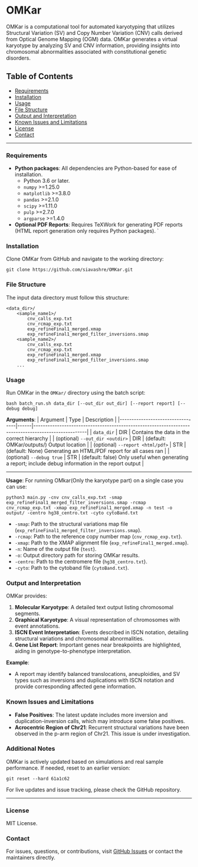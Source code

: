 
# OMKar

OMKar is a computational tool for automated karyotyping that utilizes Structural Variation (SV) and Copy Number Variation (CNV) calls derived from Optical Genome Mapping (OGM) data. OMKar generates a virtual karyotype by analyzing SV and CNV information, providing insights into chromosomal abnormalities associated with constitutional genetic disorders.

## Table of Contents
- [Requirements](#requirements)
- [Installation](#installation)
- [Usage](#usage)
- [File Structure](#file-structure)
- [Output and Interpretation](#output-and-interpretation)
- [Known Issues and Limitations](#known-issues-and-limitations)
- [License](#license)
- [Contact](#contact)

---
### Requirements
- **Python packages**: All dependencies are Python-based for ease of installation.
  - Python 3.6 or later.
  - `numpy` >=1.25.0
  - `matplotlib` >=3.8.0
  - `pandas` >=2.1.0
  - `scipy` >=1.11.0
  - `pulp` >=2.7.0
  - `argparse` >=1.4.0
- **Optional PDF Reports**: Requires TeXWork for generating PDF reports (HTML report generation only requires Python packages).
  `
### Installation
Clone OMKar from GitHub and navigate to the working directory:
```shell
git clone https://github.com/siavashre/OMKar.git
```
### File Structure
The input data directory must follow this structure:
```
<data_dir>/
    <sample_name1>/
        cnv_calls_exp.txt
        cnv_rcmap_exp.txt
        exp_refineFinal1_merged.xmap
        exp_refineFinal1_merged_filter_inversions.smap
    <sample_name2>/
        cnv_calls_exp.txt
        cnv_rcmap_exp.txt
        exp_refineFinal1_merged.xmap
        exp_refineFinal1_merged_filter_inversions.smap
    ...
```

### Usage
Run OMKar in the `OMKar/` directory using the batch script:
```shell
bash batch_run.sh data_dir [--out_dir out_dir] [--report report] [--debug debug]
```

**Arguments**:
| Argument                         | Type | Description                                                                                        |
|----------------------------------|------|----------------------------------------------------------------------------------------------------|
| `data_dir`                       | DIR  | Contains the data in the correct hierarchy                                                         |
| (optional) `--out_dir <outdir>`  | DIR  | (default: OMKar/outputs/) Output location                                                          |
| (optional) `--report <html/pdf>` | STR  | (default: None) Generating an HTML/PDF report for all cases ran                                    |
| (optional) `--debug true`        | STR  | (default: false) Only useful when generating a report; include debug information in the report output |

---
**Usage**:
For running OMkar(Only the karyotype part) on a single case you can use:
```shell
python3 main.py -cnv cnv_calls_exp.txt -smap exp_refineFinal1_merged_filter_inversions.smap -rcmap cnv_rcmap_exp.txt -xmap exp_refineFinal1_merged.xmap -n test -o output/ -centro hg38_centro.txt -cyto cytoBand.txt
```
- `-smap`: Path to the structural variations map file (`exp_refineFinal1_merged_filter_inversions.smap`).
- `-rcmap`: Path to the reference copy number map (`cnv_rcmap_exp.txt`).
- `-xmap`: Path to the XMAP alignment file (`exp_refineFinal1_merged.xmap`).
- `-n`: Name of the output file (`test`).
- `-o`: Output directory path for storing OMKar results.
- `-centro`: Path to the centromere file (`hg38_centro.txt`).
- `-cyto`: Path to the cytoband file (`cytoBand.txt`).

### Output and Interpretation
OMKar provides:
1. **Molecular Karyotype**: A detailed text output listing chromosomal segments.
2. **Graphical Karyotype**: A visual representation of chromosomes with event annotations.
3. **ISCN Event Interpretation**: Events described in ISCN notation, detailing structural variations and chromosomal abnormalities.
4. **Gene List Report**: Important genes near breakpoints are highlighted, aiding in genotype-to-phenotype interpretation.

**Example**:
- A report may identify balanced translocations, aneuploidies, and SV types such as inversions and duplications with ISCN notation and provide corresponding affected gene information.

### Known Issues and Limitations
- **False Positives**: The latest update includes more inversion and duplication-inversion calls, which may introduce some false positives.
- **Acrocentric Region of Chr21**: Recurrent structural variations have been observed in the p-arm region of Chr21. This issue is under investigation.

### Additional Notes
OMKar is actively updated based on simulations and real sample performance. If needed, reset to an earlier version:
```shell
git reset --hard 61a1c62
```
For live updates and issue tracking, please check the GitHub repository.

---

### License
MIT License.

### Contact
For issues, questions, or contributions, visit [GitHub Issues](https://github.com/siavashre/OMKar/issues) or contact the maintainers directly.
